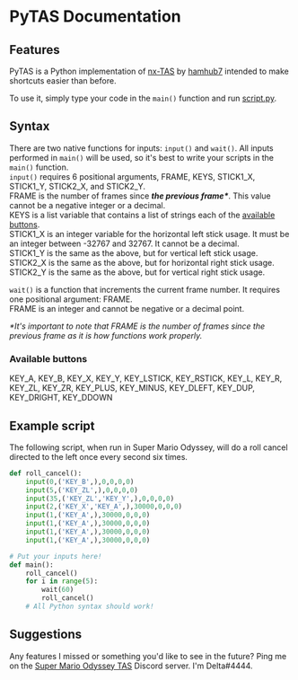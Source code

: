 # PyTAS Documentation
## Features
PyTAS is a Python implementation of [nx-TAS](https://github.com/hamhub7/tas-script/blob/master/lua/lib/nxtas.md) by [hamhub7](https://github.com/hamhub7) intended to make shortcuts easier than before.

To use it, simply type your code in the `main()` function and run [script.py](/script.py).

## Syntax
There are two native functions for inputs: `input()` and `wait()`. All inputs performed in `main()` will be used, so it's best to write your scripts in the `main()` function.  
`input()` requires 6 positional arguments, FRAME, KEYS, STICK1_X, STICK1_Y, STICK2_X, and STICK2_Y.  
FRAME is the number of frames since ***the previous frame\****. This value cannot be a negative integer or a decimal.  
KEYS is a list variable that contains a list of strings each of the [available buttons](#buttons).  
STICK1_X is an integer variable for the horizontal left stick usage. It must be an integer between -32767 and 32767. It cannot be a decimal.  
STICK1_Y is the same as the above, but for vertical left stick usage.  
STICK2_X is the same as the above, but for horizontal right stick usage.  
STICK2_Y is the same as the above, but for vertical right stick usage.

`wait()` is a function that increments the current frame number. It requires one positional argument: FRAME.  
FRAME is an integer and cannot be negative or a decimal point.

*\*It's important to note that FRAME is the number of frames since the previous frame as it is how functions work properly.*

<h3 id="buttons">Available buttons</h3>
KEY_A, KEY_B, KEY_X, KEY_Y, KEY_LSTICK, KEY_RSTICK, KEY_L, KEY_R, KEY_ZL, KEY_ZR, KEY_PLUS, KEY_MINUS, KEY_DLEFT, KEY_DUP, KEY_DRIGHT, KEY_DDOWN

## Example script
The following script, when run in Super Mario Odyssey, will do a roll cancel directed to the left once every second six times.
```py
def roll_cancel():
    input(0,('KEY_B',),0,0,0,0)
    input(5,('KEY_ZL',),0,0,0,0)
    input(35,('KEY_ZL','KEY_Y',),0,0,0,0)
    input(2,('KEY_X','KEY_A',),30000,0,0,0)
    input(1,('KEY_A',),30000,0,0,0)
    input(1,('KEY_A',),30000,0,0,0)
    input(1,('KEY_A',),30000,0,0,0)
    input(1,('KEY_A',),30000,0,0,0)

# Put your inputs here!
def main():
    roll_cancel()
    for i in range(5):
        wait(60)
        roll_cancel()
    # All Python syntax should work!
```

## Suggestions
Any features I missed or something you'd like to see in the future? Ping me on the [Super Mario Odyssey TAS](https://discord.gg/atKSg9fygq) Discord server. I'm Delta#4444.
